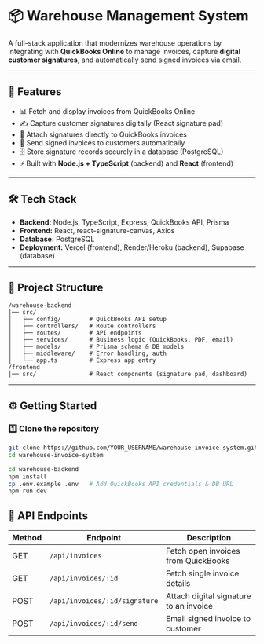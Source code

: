 # 📦 Warehouse Management System

A full-stack application that modernizes warehouse operations by integrating with **QuickBooks Online** to manage invoices, capture **digital customer signatures**, and automatically send signed invoices via email.

---

## 🚀 Features
- 📊 Fetch and display invoices from QuickBooks Online  
- ✍️ Capture customer signatures digitally (React signature pad)  
- 📄 Attach signatures directly to QuickBooks invoices  
- 📧 Send signed invoices to customers automatically  
- 🗄️ Store signature records securely in a database (PostgreSQL)  
- ⚡ Built with **Node.js + TypeScript** (backend) and **React** (frontend)  

---

## 🛠️ Tech Stack
- **Backend:** Node.js, TypeScript, Express, QuickBooks API, Prisma  
- **Frontend:** React, react-signature-canvas, Axios  
- **Database:** PostgreSQL  
- **Deployment:** Vercel (frontend), Render/Heroku (backend), Supabase (database)  

---

## 📂 Project Structure

```text
/warehouse-backend
│── src/
│   ├── config/        # QuickBooks API setup
│   ├── controllers/   # Route controllers
│   ├── routes/        # API endpoints
│   ├── services/      # Business logic (QuickBooks, PDF, email)
│   ├── models/        # Prisma schema & DB models
│   ├── middleware/    # Error handling, auth
│   └── app.ts         # Express app entry
/frontend
│── src/               # React components (signature pad, dashboard)
```

---

## ⚙️ Getting Started

### 1️⃣ Clone the repository
```bash
git clone https://github.com/YOUR_USERNAME/warehouse-invoice-system.git
cd warehouse-invoice-system

cd warehouse-backend
npm install
cp .env.example .env   # Add QuickBooks API credentials & DB URL
npm run dev 
```

## 📡 API Endpoints

| Method | Endpoint                        | Description                                 |
|--------|----------------------------------|---------------------------------------------|
| GET    | `/api/invoices`                 | Fetch open invoices from QuickBooks         |
| GET    | `/api/invoices/:id`             | Fetch single invoice details                |
| POST   | `/api/invoices/:id/signature`   | Attach digital signature to an invoice      |
| POST   | `/api/invoices/:id/send`        | Email signed invoice to customer            |
